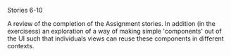Stories 6-10

A review of the completion of the Assignment stories. In addition (in the exercisess) an exploration of a way of making simple 'components' out of the UI such that individuals views can reuse these components in different contexts.